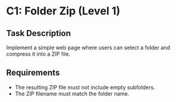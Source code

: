 # C1: Folder Zip (Level 1)

## Task Description
Implement a simple web page where users can select a folder and compress it into a ZIP file.

## Requirements
- The resulting ZIP file must not include empty subfolders.
- The ZIP filename must match the folder name.
